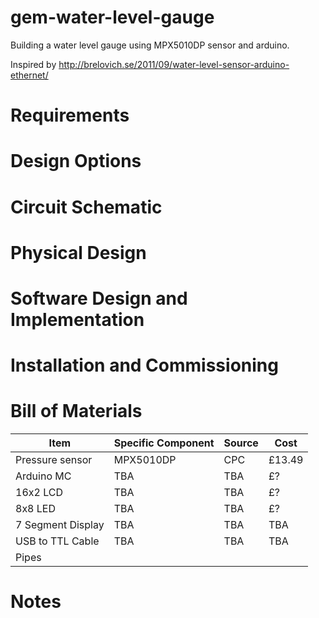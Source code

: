 # gem-water-level-gauge
Building a water level gauge using MPX5010DP sensor and arduino.

Inspired by http://brelovich.se/2011/09/water-level-sensor-arduino-ethernet/

# Requirements

# Design Options

# Circuit Schematic

# Physical Design

# Software Design and Implementation

# Installation and Commissioning

# Bill of Materials

|Item|Specific Component|Source|Cost|
|----|------|----|---|
|Pressure sensor|MPX5010DP|CPC|£13.49|
|Arduino MC|TBA|TBA|£?|
|16x2 LCD|TBA|TBA|£?|
|8x8 LED|TBA|TBA|£?|
|7 Segment Display|TBA|TBA|TBA|
|USB to TTL Cable|TBA|TBA|TBA|
|Pipes|||

# Notes

